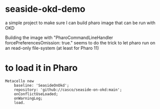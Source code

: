 # seaside-okd-demo
a simple project to make sure I can build pharo image that can be run with OKD

Building the image with "PharoCommandLineHandler forcePreferencesOmission: true." seems to do the trick to let pharo run on an read-only file-system (at least for Pharo 11)	

# to load it in Pharo

```Smalltalk
Metacello new
	baseline: 'SeasideOnOkd';
	repository: 'github://casco/seaside-on-okd:main';
	onConflictUseLoaded;
	onWarningLog;
	load.
```
